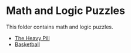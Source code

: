 # Math and Logic Puzzles

This folder contains math and logic puzzles.

* [The Heavy Pill](Heavy)
* [Basketball](Basketball)

